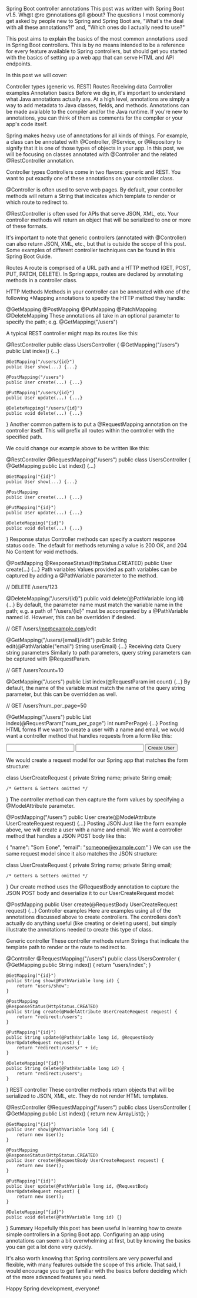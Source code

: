 Spring Boot controller annotations
This post was written with Spring Boot v1.5.
Wh@t @re @nnotations @ll @bout?
The questions I most commonly get asked by people new to Spring and Spring Boot are, "What's the deal with all these annotations?!" and, "Which ones do I actually need to use?"

This post aims to explain the basics of the most common annotations used in Spring Boot controllers. This is by no means intended to be a reference for every feature available to Spring controllers, but should get you started with the basics of setting up a web app that can serve HTML and API endpoints.

In this post we will cover:

Controller types (generic vs. REST)
Routes
Receiving data
Controller examples
Annotation basics
Before we dig in, it's important to understand what Java annotations actually are. At a high level, annotations are simply a way to add metadata to Java classes, fields, and methods. Annotations can be made available to the compiler and/or the Java runtime. If you're new to annotations, you can think of them as comments for the compiler or your app's code itself.

Spring makes heavy use of annotations for all kinds of things. For example, a class can be annotated with @Controller, @Service, or @Repository to signify that it is one of those types of objects in your app. In this post, we will be focusing on classes annotated with @Controller and the related @RestController annotation.

Controller types
Controllers come in two flavors: generic and REST. You want to put exactly one of these annotations on your controller class.

@Controller is often used to serve web pages. By default, your controller methods will return a String that indicates which template to render or which route to redirect to.

@RestController is often used for APIs that serve JSON, XML, etc. Your controller methods will return an object that will be serialized to one or more of these formats.

It's important to note that generic controllers (annotated with @Controller) can also return JSON, XML, etc., but that is outside the scope of this post. Some examples of different controller techniques can be found in this Spring Boot Guide.

Routes
A route is comprised of a URL path and a HTTP method (GET, POST, PUT, PATCH, DELETE). In Spring apps, routes are declared by annotating methods in a controller class.

HTTP Methods
Methods in your controller can be annotated with one of the following *Mapping annotations to specify the HTTP method they handle:

@GetMapping
@PostMapping
@PutMapping
@PatchMapping
@DeleteMapping
These annotations all take in an optional parameter to specify the path; e.g. @GetMapping("/users")

A typical REST controller might map its routes like this:

@RestController
public class UsersController {
    @GetMapping("/users")
    public List<User> index() {...}

    @GetMapping("/users/{id}")
    public User show(...) {...}

    @PostMapping("/users")
    public User create(...) {...}

    @PutMapping("/users/{id}")
    public User update(...) {...}

    @DeleteMapping("/users/{id}")
    public void delete(...) {...}
}
Another common pattern is to put a @RequestMapping annotation on the controller itself. This will prefix all routes within the controller with the specified path.

We could change our example above to be written like this:

@RestController
@RequestMapping("/users")
public class UsersController {
    @GetMapping
    public List<User> index() {...}

    @GetMapping("{id}")
    public User show(...) {...}

    @PostMapping
    public User create(...) {...}

    @PutMapping("{id}")
    public User update(...) {...}

    @DeleteMapping("{id}")
    public void delete(...) {...}
}
Response status
Controller methods can specify a custom response status code. The default for methods returning a value is 200 OK, and 204 No Content for void methods.

@PostMapping
@ResponseStatus(HttpStatus.CREATED)
public User create(...) {...}
Path variables
Values provided as path variables can be captured by adding a @PathVariable parameter to the method.

// DELETE /users/123

@DeleteMapping("/users/{id}")
public void delete(@PathVariable long id) {...}
By default, the parameter name must match the variable name in the path; e.g. a path of "/users/{id}" must be accompanied by a @PathVariable named id. However, this can be overridden if desired.

// GET /users/me@example.com/edit

@GetMapping("/users/{email}/edit")
public String edit(@PathVariable("email") String userEmail) {...}
Receiving data
Query string parameters
Similarly to path parameters, query string parameters can be captured with @RequestParam.

// GET /users?count=10

@GetMapping("/users")
public List<User> index(@RequestParam int count) {...}
By default, the name of the variable must match the name of the query string parameter, but this can be overridden as well.

// GET /users?num_per_page=50

@GetMapping("/users")
public List<User> index(@RequestParam("num_per_page") int numPerPage) {...}
Posting HTML forms
If we want to create a user with a name and email, we would want a controller method that handles requests from a form like this:

<form action="/users" method="POST">
  <input name="name"/>
  <input name="email"/>
  <button type="submit">Create User</button>
</form>
We would create a request model for our Spring app that matches the form structure:

class UserCreateRequest {
    private String name;
    private String email;

    /* Getters & Setters omitted */
}
The controller method can then capture the form values by specifying a @ModelAttribute parameter.

@PostMapping("/users")
public User create(@ModelAttribute UserCreateRequest request) {...}
Posting JSON
Just like the form example above, we will create a user with a name and email. We want a controller method that handles a JSON POST body like this:

{
  "name": "Som Eone",
  "email": "someone@example.com"
}
We can use the same request model since it also matches the JSON structure:

class UserCreateRequest {
    private String name;
    private String email;

    /* Getters & Setters omitted */
}
Our create method uses the @RequestBody annotation to capture the JSON POST body and deserialize it to our UserCreateRequest model:

@PostMapping
public User create(@RequestBody UserCreateRequest request) {...}
Controller examples
Here are examples using all of the annotations discussed above to create controllers. The controllers don't actually do anything useful (like creating or deleting users), but simply illustrate the annotations needed to create this type of class.

Generic controller
These controller methods return Strings that indicate the template path to render or the route to redirect to.

@Controller
@RequestMapping("/users")
public class UsersController {
    @GetMapping
    public String index() {
        return "users/index";
    }

    @GetMapping("{id}")
    public String show(@PathVariable long id) {
        return "users/show";
    }

    @PostMapping
    @ResponseStatus(HttpStatus.CREATED)
    public String create(@ModelAttribute UserCreateRequest request) {
        return "redirect:/users";
    }

    @PutMapping("{id}")
    public String update(@PathVariable long id, @RequestBody UserUpdateRequest request) {
        return "redirect:/users/" + id;
    }

    @DeleteMapping("{id}")
    public String delete(@PathVariable long id) {
        return "redirect:/users";
    }
}
REST controller
These controller methods return objects that will be serialized to JSON, XML, etc. They do not render HTML templates.

@RestController
@RequestMapping("/users")
public class UsersController {
    @GetMapping
    public List<User> index() {
        return new ArrayList<User>();
    }

    @GetMapping("{id}")
    public User show(@PathVariable long id) {
        return new User();
    }

    @PostMapping
    @ResponseStatus(HttpStatus.CREATED)
    public User create(@RequestBody UserCreateRequest request) {
        return new User();
    }

    @PutMapping("{id}")
    public User update(@PathVariable long id, @RequestBody UserUpdateRequest request) {
        return new User();
    }

    @DeleteMapping("{id}")
    public void delete(@PathVariable long id) {}
}
Summary
Hopefully this post has been useful in learning how to create simple controllers in a Spring Boot app. Configuring an app using annotations can seem a bit overwhelming at first, but by knowing the basics you can get a lot done very quickly.

It's also worth knowing that Spring controllers are very powerful and flexible, with many features outside the scope of this article. That said, I would encourage you to get familiar with the basics before deciding which of the more advanced features you need.

Happy Spring development, everyone!
